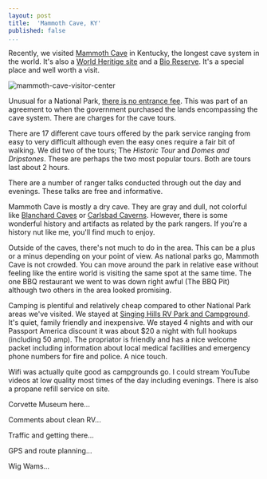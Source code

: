 ```yaml
---
layout: post  
title:  'Mammoth Cave, KY'
published: false
...
```


Recently, we visited [Mammoth
Cave](https://www.wikiwand.com/en/Mammoth_Cave_National_Park) in
Kentucky, the longest cave system in the world. It's also a [World
Heritige site](https://www.wikiwand.com/en/World_Heritage_site) and a
[Bio
Reserve](https://www.wikiwand.com/en/Man_and_the_Biosphere_Programme#/Biosphere_reserves).
It's a special place and well worth a visit.

![mammoth-cave-visitor-center](https://i.imgur.com/xMdxzT8.jpg)

Unusual for a National Park, [there is no entrance
fee](https://www.nps.gov/maca/planyourvisit/basicinfo.htm). This was
part of an agreement to when the government purchased the lands
encompassing the cave system. There are charges for the cave tours.

There are 17 different cave tours offered by the park service ranging
from easy to very difficult although even the easy ones require a fair
bit of walking. We did two of the tours; The *Historic Tour* and *Domes
and Dripstones*. These are perhaps the two most popular tours. Both are
tours last about 2 hours.

There are a number of ranger talks conducted through out the day and
evenings. These talks are free and informative.

Mammoth Cave is mostly a dry cave. They are gray and dull, not colorful
like [Blanchard Caves](http://www.blanchardsprings.org/) or [Carlsbad
Caverns](https://www.nps.gov/cave/index.htm). However, there is some
wonderful history and artifacts as related by the park rangers. If
you're a history nut like me, you'll find much to enjoy.

Outside of the caves, there's not much to do in the area. This can be a
plus or a minus depending on your point of view. As national parks go,
Mammoth Cave is not crowded. You can move around the park in relative
ease without feeling like the entire world is visiting the same spot at
the same time. The one BBQ restaurant we went to was down right awful
(The BBQ Pit) although two others in the area looked promising.

Camping is plentiful and relatively cheap compared to other National
Park areas we've visited. We stayed at [Singing Hills RV Park and
Campground](http://www.singinghillsrvpark.com/). It's quiet, family
friendly and inexpensive. We stayed 4 nights and with our Passport
America discount it was about $20 a night with full hookups (including
50 amp). The propriator is friendly and has a nice welcome packet
including information about local medical facilities and emergency phone
numbers for fire and police. A nice touch.

Wifi was actually quite good as campgrounds go. I could stream YouTube
videos at low quality most times of the day including evenings. There
is also a propane refill service on site.

Corvette Museum here...

Comments about clean RV...

Traffic and getting there...

GPS and route planning...

Wig Wams...



